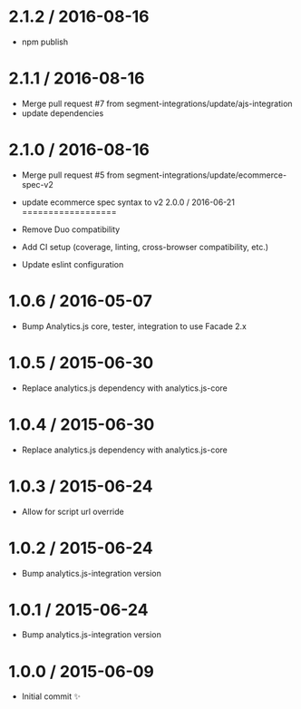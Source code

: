 
2.1.2 / 2016-08-16
==================

  * npm publish

2.1.1 / 2016-08-16
==================

  * Merge pull request #7 from segment-integrations/update/ajs-integration
  * update dependencies

2.1.0 / 2016-08-16
==================

  * Merge pull request #5 from segment-integrations/update/ecommerce-spec-v2
  * update ecommerce spec syntax to v2
2.0.0 / 2016-06-21
==================

  * Remove Duo compatibility
  * Add CI setup (coverage, linting, cross-browser compatibility, etc.)
  * Update eslint configuration

1.0.6 / 2016-05-07
==================

  * Bump Analytics.js core, tester, integration to use Facade 2.x

1.0.5 / 2015-06-30
==================

  * Replace analytics.js dependency with analytics.js-core

1.0.4 / 2015-06-30
==================

  * Replace analytics.js dependency with analytics.js-core

1.0.3 / 2015-06-24
==================

  * Allow for script url override

1.0.2 / 2015-06-24
==================

  * Bump analytics.js-integration version

1.0.1 / 2015-06-24
==================

  * Bump analytics.js-integration version

1.0.0 / 2015-06-09
==================

  * Initial commit :sparkles:
